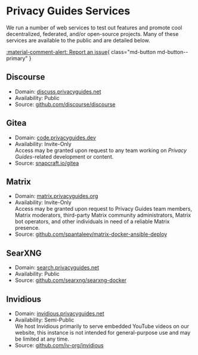 # Privacy Guides Services

We run a number of web services to test out features and promote cool decentralized, federated, and/or open-source projects. Many of these services are available to the public and are detailed below.

[:material-comment-alert: Report an issue](https://discuss.privacyguides.net/c/services/2){ class="md-button md-button--primary" }

## Discourse

- Domain: [discuss.privacyguides.net](https://discuss.privacyguides.net)
- Availability: Public
- Source: [github.com/discourse/discourse](https://github.com/discourse/discourse)

## Gitea

- Domain: [code.privacyguides.dev](https://code.privacyguides.dev)
- Availability: Invite-Only  
Access may be granted upon request to any team working on *Privacy Guides*-related development or content.
- Source: [snapcraft.io/gitea](https://snapcraft.io/gitea)

## Matrix

- Domain: [matrix.privacyguides.org](https://matrix.privacyguides.org)
- Availability: Invite-Only  
Access may be granted upon request to Privacy Guides team members, Matrix moderators, third-party Matrix community administrators, Matrix bot operators, and other individuals in need of a reliable Matrix presence.
- Source: [github.com/spantaleev/matrix-docker-ansible-deploy](https://github.com/spantaleev/matrix-docker-ansible-deploy)

## SearXNG

- Domain: [search.privacyguides.net](https://search.privacyguides.net)
- Availability: Public
- Source: [github.com/searxng/searxng-docker](https://github.com/searxng/searxng-docker)

## Invidious

- Domain: [invidious.privacyguides.net](https://invidious.privacyguides.net)
- Availability: Semi-Public  
We host Invidious primarily to serve embedded YouTube videos on our website, this instance is not intended for general-purpose use and may be limited at any time.
- Source: [github.com/iv-org/invidious](https://github.com/iv-org/invidious)
